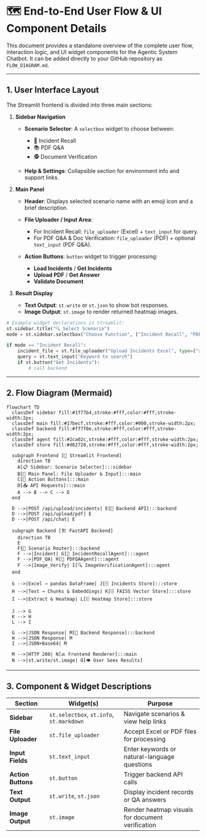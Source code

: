 # 🗺️ End-to-End User Flow & UI Component Details

This document provides a standalone overview of the complete user flow, interaction logic, and UI widget components for the Agentic System Chatbot. It can be added directly to your GitHub repository as `FLOW_DIAGRAM.md`.

---

## 1. User Interface Layout

The Streamlit frontend is divided into three main sections:

1. **Sidebar Navigation**

   * **Scenario Selector**: A `selectbox` widget to choose between:

     * 🚀 Incident Recall
     * 📚 PDF Q\&A
     * 🕵️ Document Verification
   * **Help & Settings**: Collapsible section for environment info and support links.

2. **Main Panel**

   * **Header**: Displays selected scenario name with an emoji icon and a brief description.
   * **File Uploader / Input Area**:

     * For Incident Recall: `file_uploader` (Excel) + `text_input` for query.
     * For PDF Q\&A & Doc Verification: `file_uploader` (PDF) + optional `text_input` (PDF Q\&A).
   * **Action Buttons**: `button` widget to trigger processing:

     * **Load Incidents** / **Get Incidents**
     * **Upload PDF** / **Get Answer**
     * **Validate Document**

3. **Result Display**

   * **Text Output**: `st.write` or `st.json` to show bot responses.
   * **Image Output**: `st.image` to render returned heatmap images.

```python
# Example widget declarations in Streamlit:
st.sidebar.title("🔍 Select Scenario")
mode = st.sidebar.selectbox("Choose Function", ["Incident Recall", "PDF Q&A", "Document Verification"])

if mode == "Incident Recall":
    incident_file = st.file_uploader("Upload Incidents Excel", type=["xlsx", "xls"])
    query = st.text_input("Keyword to search")
    if st.button("Get Incidents"):
        # call backend
```

---

## 2. Flow Diagram (Mermaid)

```mermaid
flowchart TD
  classDef sidebar fill:#1f77b4,stroke:#fff,color:#fff,stroke-width:2px;
  classDef main fill:#17becf,stroke:#fff,color:#000,stroke-width:2px;
  classDef backend fill:#ff7f0e,stroke:#fff,color:#fff,stroke-width:2px;
  classDef agent fill:#2ca02c,stroke:#fff,color:#fff,stroke-width:2px;
  classDef store fill:#d62728,stroke:#fff,color:#fff,stroke-width:2px;

  subgraph Frontend [🚀 Streamlit Frontend]
    direction TB
    A[📋 Sidebar: Scenario Selector]:::sidebar
    B[🔰 Main Panel: File Uploader & Input]:::main
    C[📨 Action Buttons]:::main
    D[📤 API Requests]:::main
    A --> B --> C --> D
  end

  D -->|POST /api/upload/incidents| E[🔷 Backend API]:::backend
  D -->|POST /api/upload/pdf| E
  D -->|POST /api/chat| E

  subgraph Backend [🏗️ FastAPI Backend]
    direction TB
    E
    F{📂 Scenario Router}:::backend
    F -->|Incident| G[📂 IncidentRecallAgent]:::agent
    F -->|PDF_QA| H[📄 PDFQAAgent]:::agent
    F -->|Image_Verify| I[🔍 ImageVerificationAgent]:::agent
  end

  G -->|Excel → pandas DataFrame| J[🗄️ Incidents Store]:::store
  H -->|Text → Chunks & Embeddings| K[🗄️ FAISS Vector Store]:::store
  I -->|Extract & Heatmap| L[🗄️ Heatmap Store]:::store

  J --> G
  K --> H
  L --> I

  G -->|JSON Response| M[📨 Backend Response]:::backend
  H -->|JSON Response| M
  I -->|JSON+Base64| M

  M -->|HTTP 200| N[🔙 Frontend Renderer]:::main
  N -->|st.write/st.image| O[👁️ User Sees Results]
```

---

## 3. Component & Widget Descriptions

| Section            | Widget(s)                                | Purpose                                          |
| ------------------ | ---------------------------------------- | ------------------------------------------------ |
| **Sidebar**        | `st.selectbox`, `st.info`, `st.markdown` | Navigate scenarios & view help links             |
| **File Uploader**  | `st.file_uploader`                       | Accept Excel or PDF files for processing         |
| **Input Fields**   | `st.text_input`                          | Enter keywords or natural-language questions     |
| **Action Buttons** | `st.button`                              | Trigger backend API calls                        |
| **Text Output**    | `st.write`, `st.json`                    | Display incident records or QA answers           |
| **Image Output**   | `st.image`                               | Render heatmap visuals for document verification |

